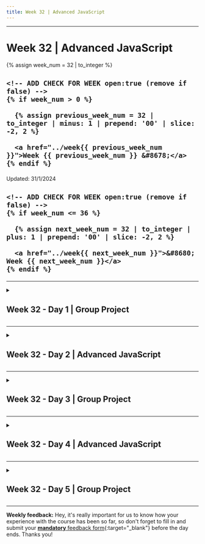 ```yaml
---
title: Week 32 | Advanced JavaScript
---
```


<hr class="mb-0">

<h1 id="{{ Week 32-Advanced JavaScript | slugify }}">
  <span class="week-prefix">Week 32 |</span> Advanced JavaScript
</h1>

<div class="week-controls">

  {% assign week_num = 32 | to_integer %}

  <h2 class="week-controls__previous_week">

    <!-- ADD CHECK FOR WEEK open:true (remove if false) -->
    {% if week_num > 0 %}

      {% assign previous_week_num = 32 | to_integer | minus: 1 | prepend: '00' | slice: -2, 2 %}

      <a href="../week{{ previous_week_num }}">Week {{ previous_week_num }} &#8678;</a>
    {% endif %}

  </h2>

  <span>Updated: 31/1/2024</span>

  <h2 class="week-controls__next_week">

    <!-- ADD CHECK FOR WEEK open:true (remove if false) -->
    {% if week_num <= 36 %}

      {% assign next_week_num = 32 | to_integer | plus: 1 | prepend: '00' | slice: -2, 2 %}

      <a href="../week{{ next_week_num }}">&#8680; Week {{ next_week_num }}</a>
    {% endif %}

  </h2>

</div>

---

<!-- Week 32 - Day 1 | Group Project -->
<details markdown="1">
  <summary>
    <h2>
      <span class="summary-day">Week 32 - Day 1</span> | Group Project</h2>
  </summary>

### Schedule

  - **Work on Project (Group/Personal)**

<!-- Study Plan -->

<!-- Summary -->

<!-- Exercises -->

<!-- Extra Resources -->

<!-- Sources and Attributions -->
  
</details>

<hr class="mt-1">

<!-- Week 32 - Day 2 | Advanced JavaScript -->
<details markdown="1">
  <summary>
    <h2>
      <span class="summary-day">Week 32 - Day 2</span> | Advanced JavaScript</h2>
  </summary>

### Schedule

  - **Lecture: Advanced JavaScript**
  - **Practice**
  - **Work on Project (Group/Personal)**

<!-- Study Plan -->

<!-- Summary -->

<!-- Exercises -->

<!-- Extra Resources -->

<!-- Sources and Attributions -->
  
</details>

<hr class="mt-1">

<!-- Week 32 - Day 3 | Group Project -->
<details markdown="1">
  <summary>
    <h2>
      <span class="summary-day">Week 32 - Day 3</span> | Group Project</h2>
  </summary>

### Schedule

  - **Work on Project (Group/Personal)**

<!-- Study Plan -->

<!-- Summary -->

<!-- Exercises -->

<!-- Extra Resources -->

<!-- Sources and Attributions -->
  
</details>

<hr class="mt-1">

<!-- Week 32 - Day 4 | Advanced JavaScript -->
<details markdown="1">
  <summary>
    <h2>
      <span class="summary-day">Week 32 - Day 4</span> | Advanced JavaScript</h2>
  </summary>

### Schedule

  - **Lecture: Advanced JavaScript**
  - **Practice**
  - **Work on Project (Group/Personal)**

<!-- Study Plan -->

<!-- Summary -->

<!-- Exercises -->

<!-- Extra Resources -->

<!-- Sources and Attributions -->
  
</details>

<hr class="mt-1">

<!-- Week 32 - Day 5 | Group Project -->
<details markdown="1">
  <summary>
    <h2>
      <span class="summary-day">Week 32 - Day 5</span> | Group Project</h2>
  </summary>

### Schedule

  - **Work on Project (Group/Personal)**

<!-- Study Plan -->

<!-- Summary -->

<!-- Exercises -->

<!-- Extra Resources -->

<!-- Sources and Attributions -->
  
</details>


<hr class="mt-1">

**Weekly feedback:** Hey, it's really important for us to know how your experience with the course has been so far, so don't forget to fill in and submit your [**mandatory** feedback form](https://forms.gle/S6Zg3bbS2uuwsSZF9){:target="_blank"} before the day ends. Thanks you!

